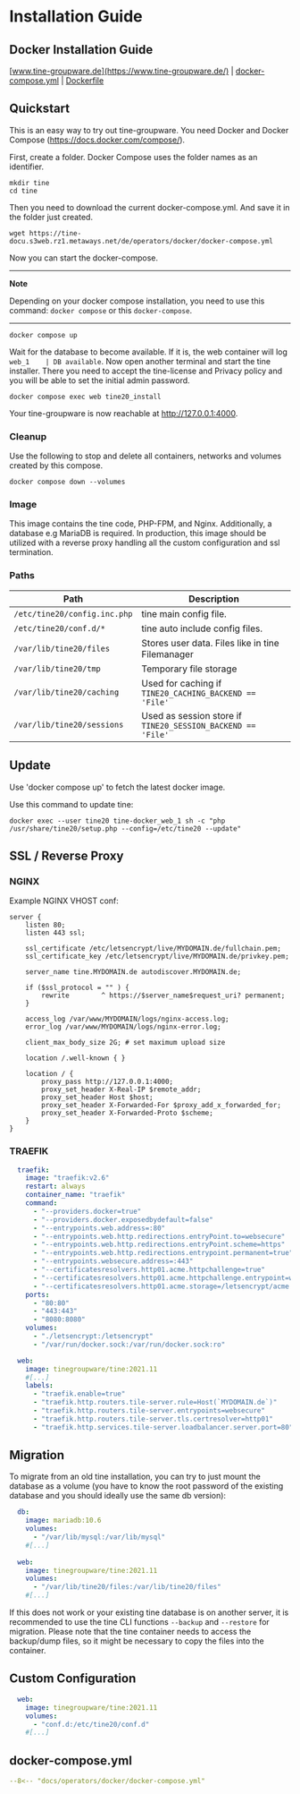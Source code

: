 Installation Guide
===================

Docker Installation Guide
---
[www.tine-groupware.de](https://www.tine-groupware.de/) | [docker-compose.yml](https://tine-docu.s3web.rz1.metaways.net/de/operators/docker/docker-compose.yml) | [Dockerfile](https://github.com/tine-groupware/tine/blob/main/ci/dockerimage/built.Dockerfile)

## Quickstart

This is an easy way to try out tine-groupware. You need Docker and Docker Compose (https://docs.docker.com/compose/).

First, create a folder. Docker Compose uses the folder names as an identifier.

```
mkdir tine
cd tine
```
Then you need to download the current docker-compose.yml. And save it in the folder just created.
```
wget https://tine-docu.s3web.rz1.metaways.net/de/operators/docker/docker-compose.yml
```
Now you can start the docker-compose.

---
**Note**

Depending on your docker compose installation, you need to use this command: `docker compose` or this `docker-compose`.

---


```
docker compose up
```

Wait for the database to become available. If it is, the web container will log `web_1    | DB available`. Now open another terminal and start the tine installer. There you need to accept the tine-license and Privacy policy and you will be able to set the initial admin password.

```
docker compose exec web tine20_install
```

Your tine-groupware is now reachable at http://127.0.0.1:4000.

### Cleanup
Use the following to stop and delete all containers, networks and volumes created by this compose.
```
docker compose down --volumes
``` 

### Image
This image contains the tine code, PHP-FPM, and Nginx. Additionally, a database e.g MariaDB is required. In production, this image should be utilized with a reverse proxy handling all the custom configuration and ssl termination.

### Paths
| Path | Description |
|---|---|
| `/etc/tine20/config.inc.php` | tine main config file.
| `/etc/tine20/conf.d/*` | tine auto include config files.
| `/var/lib/tine20/files` | Stores user data. Files like in tine Filemanager
| `/var/lib/tine20/tmp` | Temporary file storage
|`/var/lib/tine20/caching` | Used for caching if `TINE20_CACHING_BACKEND == 'File'`
|`/var/lib/tine20/sessions`  | Used as session store if `TINE20_SESSION_BACKEND == 'File'`

## Update

Use 'docker compose up' to fetch the latest docker image.

Use this command to update tine:

```
docker exec --user tine20 tine-docker_web_1 sh -c "php /usr/share/tine20/setup.php --config=/etc/tine20 --update"
```

## SSL / Reverse Proxy

### NGINX

Example NGINX VHOST conf:

```apacheconf
server {
    listen 80;
    listen 443 ssl;
    
    ssl_certificate /etc/letsencrypt/live/MYDOMAIN.de/fullchain.pem;
    ssl_certificate_key /etc/letsencrypt/live/MYDOMAIN.de/privkey.pem;
    
    server_name tine.MYDOMAIN.de autodiscover.MYDOMAIN.de;
    
    if ($ssl_protocol = "" ) {
        rewrite        ^ https://$server_name$request_uri? permanent;
    }
    
    access_log /var/www/MYDOMAIN/logs/nginx-access.log;
    error_log /var/www/MYDOMAIN/logs/nginx-error.log;
    
    client_max_body_size 2G; # set maximum upload size
    
    location /.well-known { }
    
    location / {
        proxy_pass http://127.0.0.1:4000;
        proxy_set_header X-Real-IP $remote_addr;
        proxy_set_header Host $host;
        proxy_set_header X-Forwarded-For $proxy_add_x_forwarded_for;
        proxy_set_header X-Forwarded-Proto $scheme;
    }
}
```

### TRAEFIK

```yaml
  traefik:
    image: "traefik:v2.6"
    restart: always
    container_name: "traefik"
    command:
      - "--providers.docker=true"
      - "--providers.docker.exposedbydefault=false"
      - "--entrypoints.web.address=:80"
      - "--entrypoints.web.http.redirections.entryPoint.to=websecure"
      - "--entrypoints.web.http.redirections.entryPoint.scheme=https"
      - "--entrypoints.web.http.redirections.entrypoint.permanent=true"
      - "--entrypoints.websecure.address=:443"
      - "--certificatesresolvers.http01.acme.httpchallenge=true"
      - "--certificatesresolvers.http01.acme.httpchallenge.entrypoint=web"
      - "--certificatesresolvers.http01.acme.storage=/letsencrypt/acme.json"
    ports:
      - "80:80"
      - "443:443"
      - "8080:8080"
    volumes:
      - "./letsencrypt:/letsencrypt"
      - "/var/run/docker.sock:/var/run/docker.sock:ro"

  web:
    image: tinegroupware/tine:2021.11
    #[...]
    labels:
      - "traefik.enable=true"
      - "traefik.http.routers.tile-server.rule=Host(`MYDOMAIN.de`)"
      - "traefik.http.routers.tile-server.entrypoints=websecure"
      - "traefik.http.routers.tile-server.tls.certresolver=http01"
      - "traefik.http.services.tile-server.loadbalancer.server.port=80"
```

## Migration

To migrate from an old tine installation, you can try to just mount the database as a volume
(you have to know the root password of the existing database and you should ideally use the same db version):

```yaml
  db:
    image: mariadb:10.6
    volumes:
      - "/var/lib/mysql:/var/lib/mysql"
    #[...]
    
  web:
    image: tinegroupware/tine:2021.11
    volumes:
      - "/var/lib/tine20/files:/var/lib/tine20/files"
    #[...]
```

If this does not work or your existing tine database is on another server, it is recommended to use the tine CLI functions `--backup` and `--restore` for migration.
Please note that the tine container needs to access the backup/dump files, so it might be necessary to copy the files into the container.

## Custom Configuration

```yaml
  web:
    image: tinegroupware/tine:2021.11
    volumes:
      - "conf.d:/etc/tine20/conf.d"
    #[...]
```

## docker-compose.yml

``` yaml title="docker-compose.yml"
--8<-- "docs/operators/docker/docker-compose.yml"
```
